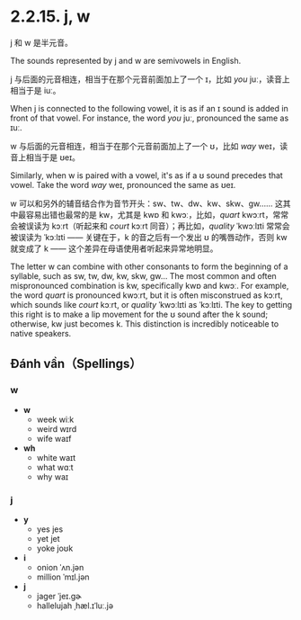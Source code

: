 # 2.2.15. <span class="pho">j</span>, <span class="pho">w</span>

<span class="pho">j</span> 和 <span class="pho">w</span> 是半元音。

The sounds represented by <span class="pho">j</span> and <span class="pho">w</span> are semivowels in English.

<span class="pho">j</span> 与后面的元音相连，相当于在那个元音前面加上了一个 <span class="pho">ɪ</span>，比如 _you_ <span class="pho alt">juː</span><span class="speak-word-inline" data-audio-us-male="/audios/us/you-us-male.mp3" data-audio-us-female="/audios/us/you-us-female.mp3"></span>，读音上相当于是 <span class="pho alt">iuː</span>。

When <span class="pho">j</span> is connected to the following vowel, it is as if an <span class="pho">ɪ</span> sound is added in front of that vowel. For instance, the word _you_ <span class="pho alt">juː</span><span class="speak-word-inline" data-audio-us-male="/audios/us/you-us-male.mp3" data-audio-us-female="/audios/us/you-us-female.mp3"></span>, pronounced the same as <span class="pho alt">ɪuː</span>.

<span class="pho">w</span> 与后面的元音相连，相当于在那个元音前面加上了一个 <span class="pho">ʊ</span>，比如 _way_ <span class="pho">weɪ</span><span class="speak-word-inline" data-audio-us-male="/audios/us/way-us-male.mp3" data-audio-us-female="/audios/us/way-us-female.mp3"></span>，读音上相当于是 <span class="pho">ʊeɪ</span>。

Similarly, when <span class="pho">w</span> is paired with a vowel, it's as if a <span class="pho">ʊ</span> sound precedes that vowel. Take the word _way_ <span class="pho alt">weɪ</span><span class="speak-word-inline" data-audio-us-male="/audios/us/way-us-male.mp3" data-audio-us-female="/audios/us/way-us-female.mp3"></span>, pronounced the same as <span class="pho alt">ʊeɪ</span>.

<span class="pho">w</span> 可以和另外的辅音结合作为音节开头：<span class="pho">sw</span>、<span class="pho">tw</span>、<span class="pho">dw</span>、<span class="pho">kw</span>、<span class="pho">skw</span>、<span class="pho">gw</span>…… 这其中最容易出错也最常的是 <span class="pho">kw</span>，尤其是 <span class="pho">kwɒ</span> 和 <span class="pho">kwɔː</span>，比如，_quart_ <span class="pho alt">kwɔːrt</span><span class="speak-word-inline" data-audio-us-male="/audios/us/quart-us-male.mp3" data-audio-us-female="/audios/us/quart-us-female.mp3"></span>，常常会被误读为 <span class="pho alt">kɔːrt</span>（听起来和 _court_ <span class="pho alt">kɔːrt</span><span class="speak-word-inline" data-audio-us-male="/audios/us/court-us-male.mp3" data-audio-us-female="/audios/us/court-us-female.mp3"></span> 同音）；再比如，_quality_ <span class="pho alt">ˈkwɔːlɪti</span><span class="speak-word-inline" data-audio-us-male="/audios/us/quality-us-male.mp3" data-audio-us-female="/audios/us/quality-us-female.mp3"></span> 常常会被误读为 <span class="pho alt">ˈkɔːlɪti</span> —— 关键在于，<span class="pho">k</span> 的音之后有一个发出 <span class="pho">ʊ</span> 的嘴唇动作，否则 <span class="pho">kw</span> 就变成了 <span class="pho">k</span> —— 这个差异在母语使用者听起来异常地明显。

The letter <span class="pho">w</span> can combine with other consonants to form the beginning of a syllable, such as <span class="pho">sw</span>, <span class="pho">tw</span>, <span class="pho">dw</span>, <span class="pho">kw</span>, <span class="pho">skw</span>, <span class="pho">gw</span>… The most common and often mispronounced combination is <span class="pho">kw</span>, specifically <span class="pho">kwɒ</span> and <span class="pho">kwɔː</span>. For example, the word _quart_ is pronounced <span class="pho alt">kwɔːrt</span><span class="speak-word-inline" data-audio-us-male="/audios/us/quart-us-male.mp3" data-audio-us-female="/audios/us/quart-us-female.mp3"></span>, but it is often misconstrued as <span class="pho alt">kɔːrt</span>, which sounds like _court_ <span class="pho alt">kɔːrt</span><span class="speak-word-inline" data-audio-us-male="/audios/us/court-us-male.mp3" data-audio-us-female="/audios/us/court-us-female.mp3"></span>, or _quality_ <span class="pho alt">ˈkwɔːlɪti</span><span class="speak-word-inline" data-audio-us-male="/audios/us/quality-us-male.mp3" data-audio-us-female="/audios/us/quality-us-female.mp3"></span> as <span class="pho alt">ˈkɔːlɪti</span>. The key to getting this right is to make a lip movement for the <span class="pho">ʊ</span> sound after the <span class="pho">k</span> sound; otherwise, <span class="pho">kw</span> just becomes <span class="pho">k</span>. This distinction is incredibly noticeable to native speakers.

## Đánh vần（Spellings）

### <span class="pho">w</span>

- **w**
  - week <span class="pho alt">wiːk</span> <span class="speak-word-inline" data-audio-us-male="/audios/us/week-us-male.mp3" data-audio-us-female="/audios/us/week-us-female.mp3"></span>
  - weird <span class="pho alt">wɪrd</span> <span class="speak-word-inline" data-audio-us-male="/audios/us/weird-us-male.mp3" data-audio-us-female="/audios/us/weird-us-female.mp3"></span>
  - wife <span class="pho alt">waɪf</span> <span class="speak-word-inline" data-audio-us-male="/audios/us/wife-us-male.mp3" data-audio-us-female="/audios/us/wife-us-female.mp3"></span>
- **wh**
  - white <span class="pho alt">waɪt</span> <span class="speak-word-inline" data-audio-us-male="/audios/us/white-us-male.mp3" data-audio-us-female="/audios/us/white-us-female.mp3"></span>
  - what <span class="pho alt">wɑːt</span> <span class="speak-word-inline" data-audio-us-male="/audios/us/what-us-male.mp3" data-audio-us-female="/audios/us/what-us-female.mp3"></span>
  - why <span class="pho alt">waɪ</span> <span class="speak-word-inline" data-audio-us-male="/audios/us/why-us-male.mp3" data-audio-us-female="/audios/us/why-us-female.mp3"></span>

### <span class="pho">j</span>

- **y**
  - yes <span class="pho alt">jes</span> <span class="speak-word-inline" data-audio-us-male="/audios/us/yes-us-male.mp3" data-audio-us-female="/audios/us/yes-us-female.mp3"></span>
  - yet <span class="pho alt">jet</span> <span class="speak-word-inline" data-audio-us-male="/audios/us/yet-us-male.mp3" data-audio-us-female="/audios/us/yet-us-female.mp3"></span>
  - yoke <span class="pho alt">joʊk</span> <span class="speak-word-inline" data-audio-us-male="/audios/us/yoke-us-male.mp3" data-audio-us-female="/audios/us/yoke-us-female.mp3"></span>
- **i**
  - onion <span class="pho alt">ˈʌn.jən</span> <span class="speak-word-inline" data-audio-us-male="/audios/us/onion-us-male.mp3" data-audio-us-female="/audios/us/onion-us-female.mp3"></span>
  - million <span class="pho alt">ˈmɪl.jən</span> <span class="speak-word-inline" data-audio-us-male="/audios/us/million-us-male.mp3" data-audio-us-female="/audios/us/million-us-female.mp3"></span>
- **j**
  - jager <span class="pho alt">ˈjeɪ.ɡɚ</span> <span class="speak-word-inline" data-audio-us-male="/audios/us/jager-us-male.mp3" data-audio-us-female="/audios/us/jager-us-female.mp3"></span>
  - hallelujah <span class="pho alt">ˌhæl.ɪˈluː.jə</span> <span class="speak-word-inline" data-audio-us-male="/audios/us/hallelujah-us-male.mp3" data-audio-us-female="/audios/us/hallelujah-us-female.mp3"></span>
